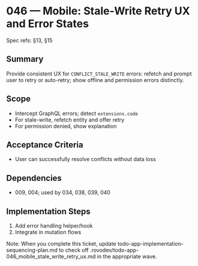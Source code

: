 # 046 — Mobile: Stale-Write Retry UX and Error States

Spec refs: §13, §15

## Summary
Provide consistent UX for `CONFLICT_STALE_WRITE` errors: refetch and prompt user to retry or auto-retry; show offline and permission errors distinctly.

## Scope
- Intercept GraphQL errors; detect `extensions.code`
- For stale-write, refetch entity and offer retry
- For permission denied, show explanation

## Acceptance Criteria
- User can successfully resolve conflicts without data loss

## Dependencies
- 009, 004; used by 034, 038, 039, 040

## Implementation Steps
1) Add error handling helper/hook
2) Integrate in mutation flows


Note: When you complete this ticket, update todo-app-implementation-sequencing-plan.md to check off .rovodev/todo-app-046_mobile_stale_write_retry_ux.md in the appropriate wave.
